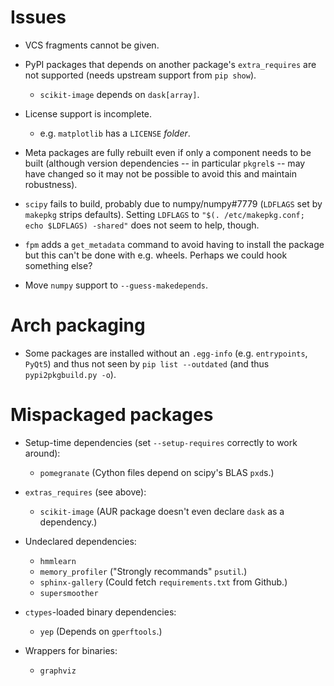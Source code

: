Issues
======

- VCS fragments cannot be given.

- PyPI packages that depends on another package's `extra_requires` are not
  supported (needs upstream support from `pip show`).
    - `scikit-image` depends on `dask[array]`.

- License support is incomplete.
    - e.g. `matplotlib` has a `LICENSE` *folder*.

- Meta packages are fully rebuilt even if only a component needs to be built
  (although version dependencies -- in particular `pkgrel`s -- may have changed
  so it may not be possible to avoid this and maintain robustness).

- `scipy` fails to build, probably due to numpy/numpy#7779 (`LDFLAGS` set by
  `makepkg` strips defaults).  Setting `LDFLAGS` to `"$(. /etc/makepkg.conf;
  echo $LDFLAGS) -shared"` does not seem to help, though.

- `fpm` adds a `get_metadata` command to avoid having to install the package
  but this can't be done with e.g. wheels.  Perhaps we could hook something
  else?

- Move `numpy` support to `--guess-makedepends`.

Arch packaging
==============

- Some packages are installed without an `.egg-info` (e.g. `entrypoints`,
  `PyQt5`) and thus not seen by `pip list --outdated` (and thus
  `pypi2pkgbuild.py -o`).

Mispackaged packages
====================

- Setup-time dependencies (set `--setup-requires` correctly to work around):
    - `pomegranate` (Cython files depend on scipy's BLAS `pxd`s.)

- `extras_requires` (see above):
    - `scikit-image` (AUR package doesn't even declare `dask` as a dependency.)

- Undeclared dependencies:
    - `hmmlearn`
    - `memory_profiler` ("Strongly recommands" `psutil`.)
    - `sphinx-gallery` (Could fetch `requirements.txt` from Github.)
    - `supersmoother`

- `ctypes`-loaded binary dependencies:
    - `yep` (Depends on `gperftools`.)

- Wrappers for binaries:
    - `graphviz`
